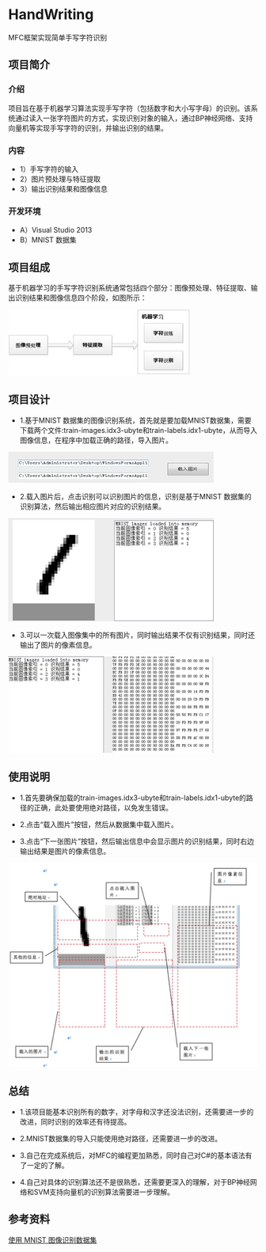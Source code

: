 # HandWriting
MFC框架实现简单手写字符识别

## 项目简介
### 介绍
项目旨在基于机器学习算法实现手写字符（包括数字和大小写字母）的识别。该系统通过读入一张字符图片的方式，实现识别对象的输入，通过BP神经网络、支持向量机等实现手写字符的识别，并输出识别的结果。
### 内容
* 1）手写字符的输入
* 2）图片预处理与特征提取
* 3）输出识别结果和图像信息

### 开发环境
* A）Visual Studio 2013
* B）MNIST 数据集

## 项目组成
基于机器学习的手写字符识别系统通常包括四个部分：图像预处理、特征提取、输出识别结果和图像信息四个阶段，如图所示：

![image](https://github.com/sjaiwl/image_folder/blob/master/handWriting/hand3.png)

## 项目设计
* 1.基于MNIST 数据集的图像识别系统，首先就是要加载MNIST数据集，需要下载两个文件:train-images.idx3-ubyte和train-labels.idx1-ubyte，从而导入图像信息，在程序中加载正确的路径，导入图片。

![image](https://github.com/sjaiwl/image_folder/blob/master/handWriting/hand1.png)

* 2.载入图片后，点击识别可以识别图片的信息，识别是基于MNIST 数据集的识别算法，然后输出相应图片对应的识别结果。

![image](https://github.com/sjaiwl/image_folder/blob/master/handWriting/hand2.png)

* 3.可以一次载入图像集中的所有图片，同时输出结果不仅有识别结果，同时还输出了图片的像素信息。

![image](https://github.com/sjaiwl/image_folder/blob/master/handWriting/hand4.png)

## 使用说明
* 1.首先要确保加载的train-images.idx3-ubyte和train-labels.idx1-ubyte的路径的正确，此处要使用绝对路径，以免发生错误。

* 2.点击“载入图片”按钮，然后从数据集中载入图片。

* 3.点击“下一张图片”按钮，然后输出信息中会显示图片的识别结果，同时右边输出结果是图片的像素信息。

![image](https://github.com/sjaiwl/image_folder/blob/master/handWriting/hand5.png)

## 总结
* 1.该项目能基本识别所有的数字，对字母和汉字还没法识别，还需要进一步的改进，同时识别的效率还有待提高。

* 2.MNIST数据集的导入只能使用绝对路径，还需要进一步的改进。

* 3.自己在完成系统后，对MFC的编程更加熟悉，同时自己对C#的基本语法有了一定的了解。

* 4.自己对具体的识别算法还不是很熟悉，还需要更深入的理解，对于BP神经网络和SVM支持向量机的识别算法需要进一步理解。

## 参考资料
[使用 MNIST 图像识别数据集](https://msdn.microsoft.com/zh-cn/magazine/dn745868.aspx)

